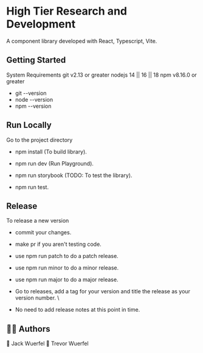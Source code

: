 # High Tier Research and Development #

A component library developed with React, Typescript, Vite.

## Getting Started ##

System Requirements
git v2.13 or greater
nodejs 14 || 16 || 18
npm v8.16.0 or greater

* git --version
* node --version
* npm --version

## Run Locally ##

Go to the project directory

* npm install (To build library).

* npm run dev (Run Playground).

* npm run storybook (TODO: To test the library).

* npm run test.

## Release ##

To release a new version

* commit your changes.

* make pr if you aren't testing code.

* use npm run patch to do a patch release.

* use npm run minor to do a minor release.

* use npm run major to do a major release.

* Go to releases, add a tag for your version and title the release as your version number.
\
* No need to add release notes at this point in time.

## 👨‍💻 Authors ##

👤 Jack Wuerfel
👤 Trevor Wuerfel